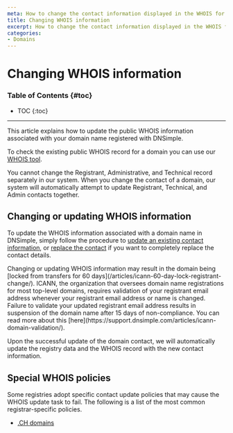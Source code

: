 ```yaml
---
meta: How to change the contact information displayed in the WHOIS for a domain.
title: Changing WHOIS information
excerpt: How to change the contact information displayed in the WHOIS for a domain.
categories:
- Domains
---
```


# Changing WHOIS information

### Table of Contents {#toc}

* TOC
{:toc}

---

This article explains how to update the public WHOIS information associated with your domain name registered with DNSimple.

To check the existing public WHOIS record for a domain you can use our [WHOIS tool](https://dnsimple.com/whois).

<info>
You cannot change the Registrant, Administrative, and Technical record separately in our system. When you change the contact of a domain, our system will automatically attempt to update Registrant, Technical, and Admin contacts together.
</info>


## Changing or updating WHOIS information

To update the WHOIS information associated with a domain name in DNSimple, simply follow the procedure to [update an existing contact information](/articles/changing-domain-contact/#changing-an-existing-contact-information), or [replace the contact](/articles/changing-domain-contact/#replacing-a-domain-contact) if you want to completely replace the contact details.

<warning>
Changing or updating WHOIS information may result in the domain being [locked from transfers for 60 days](/articles/icann-60-day-lock-registrant-change/).
</warning>

<info>
ICANN, the organization that oversees domain name registrations for most top-level domains, requires validation of your registrant email address whenever your registrant email address or name is changed. Failure to validate your updated registrant email address results in suspension of the domain name after 15 days of non-compliance. You can read more about this [here](https://support.dnsimple.com/articles/icann-domain-validation/).
</info>

Upon the successful update of the domain contact, we will automatically update the registry data and the WHOIS record with the new contact information.


## Special WHOIS policies

<warning>
Some registries adopt specific contact update policies that may cause the WHOIS update task to fail. The following is a list of the most common registrar-specific policies.
</warning>

- [.CH domains](/articles/domains-ch/)
